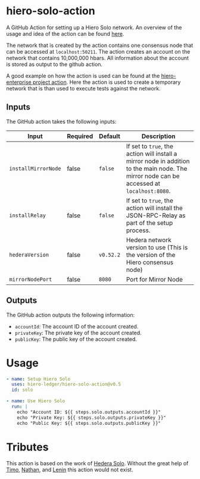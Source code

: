 # hiero-solo-action

A GitHub Action for setting up a Hiero Solo network.
An overview of the usage and idea of the action can be found [here](https://dev.to/hendrikebbers/ci-for-hedera-based-projects-2nja).

The network that is created by the action contains one consensus node that can be accessed at `localhost:50211`.
The action creates an account on the network that contains 10,000,000 hbars.
All information about the account is stored as output to the github action.

A good example on how the action is used can be found at the [hiero-enterprise project action]([https://github.com/OpenElements/hedera-enterprise/blob/main/.github/workflows/maven.yml](https://github.com/OpenElements/hiero-enterprise-java/blob/main/.github/workflows/maven.yml)). Here the action is used to create a temporary network that is than used to execute tests against the network.

## Inputs

The GitHub action takes the following inputs:

| Input          |  Required | Default |Description |
|----------------|-----------|---------|-------------------------------|
| `installMirrorNode` |  false    | `false`   | If set to `true`, the action will install a mirror node in addition to the main node. The mirror node can be accessed at `localhost:8080`. |
| `installRelay` |  false    | `false`   | If set to `true`, the action will install the JSON-RPC-Relay as part of the setup process. |
| `hederaVersion`|  false    | `v0.52.2` | Hedera network version to use (This is the version of the Hiero consensus node) |
| `mirrorNodePort`|  false    | `8080` | Port for Mirror Node |


## Outputs

The GitHub action outputs the following information:

- `accountId`: The account ID of the account created.
- `privateKey`: The private key of the account created.
- `publicKey`: The public key of the account created.

# Usage

```yaml
- name: Setup Hiero Solo
  uses: hiero-ledger/hiero-solo-action@v0.5
  id: solo
  
- name: Use Hiero Solo
  run: |
    echo "Account ID: ${{ steps.solo.outputs.accountId }}"
    echo "Private Key: ${{ steps.solo.outputs.privateKey }}"
    echo "Public Key: ${{ steps.solo.outputs.publicKey }}"
```
# Tributes

This action is based on the work of [Hedera Solo](https://github.com/hashgraph/solo).
Without the great help of [Timo](https://github.com/timo0), [Nathan](https://github.com/nathanklick), and [Lenin](https://github.com/leninmehedy) this action would not exist.
